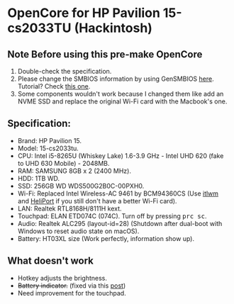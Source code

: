 # OpenCore for HP Pavilion 15-cs2033TU (Hackintosh)

## Note Before using this pre-make OpenCore

1. Double-check the specification.
2. Please change the SMBIOS information by using GenSMBIOS [here](https://github.com/corpnewt/GenSMBIOS). Tutorial? Check [this one](https://dortania.github.io/OpenCore-Install-Guide/config-laptop.plist/coffee-lake.html#uefi).
3. Some components wouldn't work because I changed them like add an NVME SSD and replace the original Wi-Fi card with the Macbook's one.

## Specification:

- Brand: HP Pavilion 15.
- Model: 15-cs2033tu.
- CPU: Intel i5-8265U (Whiskey Lake) 1.6-3.9 GHz - Intel UHD 620 (fake to UHD 630 Mobile) - 2048MB.
- RAM: SAMSUNG 8GB x 2 (2400 MHz).
- HDD: 1TB WD.
- SSD: 256GB WD WDS500G2B0C-00PXH0.
- Wi-Fi: Replaced Intel Wireless-AC 9461 by BCM94360CS (Use [itlwm](https://github.com/OpenIntelWireless/itlwm) and [HeliPort](https://github.com/OpenIntelWireless/HeliPort) if you still don't have a better Wi-Fi card).
- LAN: Realtek RTL8168H/8111H kext.
- Touchpad: ELAN ETD074C (074C). Turn off by pressing <kbd>prc sc</kbd>.
- Audio: Realtek ALC295 (layout-id=28) (Shutdown after dual-boot with Windows to reset audio state on macOS).
- Battery: HT03XL size (Work perfectly, information show up).

## What doesn't work

- Hotkey adjusts the brightness.
- ~~Battery indicator.~~ (fixed via this [post](https://www.reddit.com/r/hackintosh/comments/n2nvf8/ecenabler_no_more_acpi_patches_for_battery_sorta/))
- Need improvement for the touchpad.